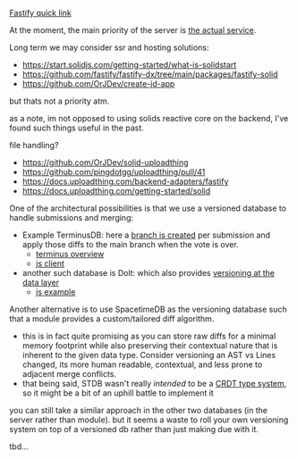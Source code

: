 [Fastify quick link](https://github.com/fastify/fastify)

At the moment, the main priority of the server is <u>the actual service</u>.

Long term we may consider ssr and hosting solutions:
- https://start.solidjs.com/getting-started/what-is-solidstart
- https://github.com/fastify/fastify-dx/tree/main/packages/fastify-solid
- https://github.com/OrJDev/create-jd-app

but thats not a priority atm.

as a note, im not opposed to using solids reactive core on the backend, I've found such things useful in the past.


file handling?
- https://github.com/OrJDev/solid-uploadthing
- https://github.com/pingdotgg/uploadthing/pull/41
- https://docs.uploadthing.com/backend-adapters/fastify
- https://docs.uploadthing.com/getting-started/solid


One of the architectural possibilities is that we use a versioned database to handle submissions and merging:
  - Example TerminusDB: here a [branch is created](https://terminusdb.com/docs/branch-a-project/) per submission and apply those diffs to the main branch when the vote is over.
    - [terminus overview](https://terminusdb.com/products/terminusdb/)
    - [js client](https://github.com/terminusdb/terminusdb-client-js)
  - another such database is Dolt: which also provides [versioning at the data layer](https://docs.dolthub.com/introduction/use-cases/vc-your-app)
    - [js example](https://github.com/dolthub/dolt-knexjs-example/blob/main/index.js)

Another alternative is to use SpacetimeDB as the versioning database such that a module provides a custom/tailored diff algorithm.
  - this is in fact quite promising as you can store raw diffs for a minimal memory footprint while also preserving their contextual nature that is inherent to the given data type. Consider versioning an AST vs Lines changed, its more human readable, contextual, and less prone to adjacent merge conflicts.
  - that being said, STDB wasn't really *intended* to be a [CRDT type system](https://en.wikipedia.org/wiki/Conflict-free_replicated_data_type), so it might be a bit of an uphill battle to implement it

you can still take a similar approach in the other two databases (in the server rather than module). but it seems a waste to roll your own versioning system on top of a versioned db rather than just making due with it.

tbd...
